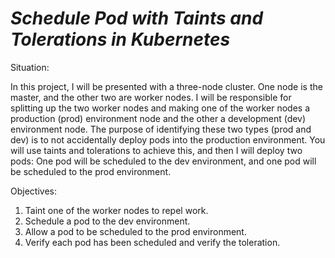 # *Schedule Pod with Taints and Tolerations in Kubernetes*

Situation:

In this project, I will be presented with a three-node cluster. One node is the master, and the other two are worker nodes. I will be responsible for splitting up the two worker nodes and making one of the worker nodes a production (prod) environment node and the other a development (dev) environment node. The purpose of identifying these two types (prod and dev) is to not accidentally deploy pods into the production environment. You will use taints and tolerations to achieve this, and then I will deploy two pods: One pod will be scheduled to the dev environment, and one pod will be scheduled to the prod environment. 

Objectives:
1. Taint one of the worker nodes to repel work.
2. Schedule a pod to the dev environment.
3. Allow a pod to be scheduled to the prod environment.
4. Verify each pod has been scheduled and verify the toleration.

